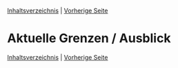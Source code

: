 [Inhaltsverzeichnis](inhaltsverzeichnis.md) | [Vorherige Seite](beispielsession.md)

# Aktuelle Grenzen / Ausblick

[Inhaltsverzeichnis](inhaltsverzeichnis.md) | [Vorherige Seite](beispielsession.md)
